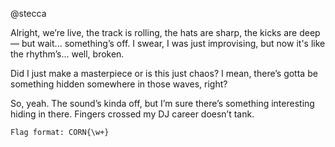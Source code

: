 @stecca

Alright, we’re live, the track is rolling, the hats are sharp, the kicks are deep — but wait... something’s off. I swear, I was just improvising, but now it's like the rhythm’s... well, broken.

Did I just make a masterpiece or is this just chaos? I mean, there’s gotta be something hidden somewhere in those waves, right?

So, yeah. The sound’s kinda off, but I’m sure there’s something interesting hiding in there. Fingers crossed my DJ career doesn’t tank.

    Flag format: CORN{\w+}
